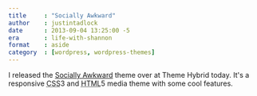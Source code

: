 ```yaml
---
title     : "Socially Awkward"
author    : justintadlock
date      : 2013-09-04 13:25:00 -5
era       : life-with-shannon
format    : aside
category  : [wordpress, wordpress-themes]
---
```


I released the <a href="http://themehybrid.com/weblog/socially-awkward-wordpress-theme" title="Socially Awkward WordPress theme">Socially Awkward</a> theme over at Theme Hybrid today. It's a responsive <abbr title="Cascading Style Sheets">CSS</abbr>3 and <abbr title="Hypertext Markup Language">HTML</abbr>5 media theme with some cool features.
